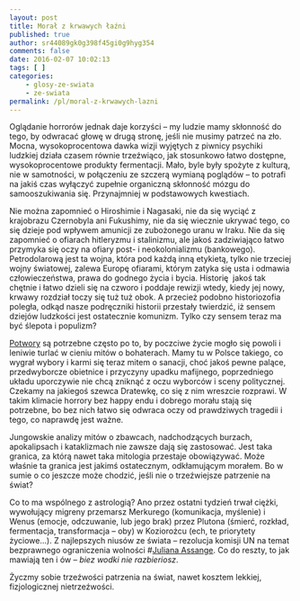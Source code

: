 ```yaml
---
layout: post
title: Morał z krwawych łaźni
published: true
author: sr44089gk0g398f45gi0g9hyg354
comments: false
date: 2016-02-07 10:02:13
tags: [ ]
categories:
    - glosy-ze-swiata
    - ze-swiata
permalink: /pl/moral-z-krwawych-lazni
---
```

Oglądanie horrorów jednak daje korzyści &#8211; my ludzie mamy skłonność do tego, by odwracać głowę w drugą stronę, jeśli nie musimy patrzeć na zło. Mocna, wysokoprocentowa dawka wizji wyjętych z piwnicy psychiki ludzkiej działa czasem równie trzeźwiąco, jak stosunkowo łatwo dostępne, wysokoprocentowe produkty fermentacji. Mało, byle były spożyte z kulturą, nie w samotności, w połączeniu ze szczerą wymianą poglądów &#8211; to potrafi na jakiś czas wyłączyć zupełnie organiczną skłonność mózgu do samooszukiwania się. Przynajmniej w podstawowych kwestiach.

Nie można zapomnieć o Hiroshimie i Nagasaki, nie da się wyciąć z krajobrazu Czernobyla ani Fukushimy, nie da się wiecznie ukrywać tego, co się dzieje pod wpływem amunicji ze zubożonego uranu w Iraku. Nie da się zapomnieć o ofiarach hitleryzmu i stalinizmu, ale jakoś zadziwiająco łatwo przymyka się oczy na ofiary post- i neokolonializmu (bankowego). Petrodolarową jest ta wojna, która pod każdą inną etykietą, tylko nie trzeciej wojny światowej, zalewa Europę ofiarami, którym zatyka się usta i odmawia człowieczeństwa, prawa do godnego życia i bycia. Historię  jakoś tak chętnie i łatwo dzieli się na czworo i poddaje rewizji wtedy, kiedy jej nowy, krwawy rozdział toczy się tuż tuż obok. A przecież podobno historiozofia poległa, odkąd nasze podręczniki historii przestały twierdzić, iż sensem dziejów ludzkości jest ostatecznie komunizm. Tylko czy sensem teraz ma być ślepota i populizm?

[Potwory][1] są potrzebne często po to, by poczciwe życie mogło się powoli i leniwie turlać w cieniu mitów o bohaterach. Mamy tu w Polsce takiego, co wygrał wybory i karmi się teraz mitem o sanacji, choć jakoś pewne palące, przedwyborcze obietnice i przyczyny upadku mafijnego, poprzedniego układu uporczywie nie chcą zniknąć z oczu wyborców i sceny politycznej. Czekamy na jakiegoś szewca Dratewkę, co się z nim wreszcie rozprawi. W takim klimacie horrory bez happy endu i dobrego morału stają się potrzebne, bo bez nich łatwo się odwraca oczy od prawdziwych tragedii i tego, co naprawdę jest ważne.

Jungowskie analizy mitów o zbawcach, nadchodzących burzach, apokalipsach i kataklizmach nie zawsze dają się zastosować. Jest taka granica, za którą nawet taka mitologia przestaje obowiązywać. Może właśnie ta granica jest jakimś ostatecznym, odkłamującym morałem. Bo w sumie o co jeszcze może chodzić, jeśli nie o trzeźwiejsze patrzenie na świat?

Co to ma wspólnego z astrologią? Ano przez ostatni tydzień trwał ciężki, wywołujący migreny przemarsz Merkurego (komunikacja, myślenie) i Wenus (emocje, odczuwanie, lub jego brak) przez Plutona (śmierć, rozkład, fermentacja, transformacja &#8211; oby) w Koziorożcu (ech, te priorytety życiowe&#8230;). Z najlepszych niusów ze świata &#8211; rezolucja komisji UN na temat bezprawnego ograniczenia wolności #[Juliana Assange][2]. Co do reszty, to jak mawiają ten i ów &#8211; _biez wodki nie razbieriosz_.

Życzmy sobie trzeźwości patrzenia na świat, nawet kosztem lekkiej, fizjologicznej nietrzeźwości.

 [1]: http://localgwiazdy/wynajme-potwora/
 [2]: https://twitter.com/hashtag/Assange?src=hash